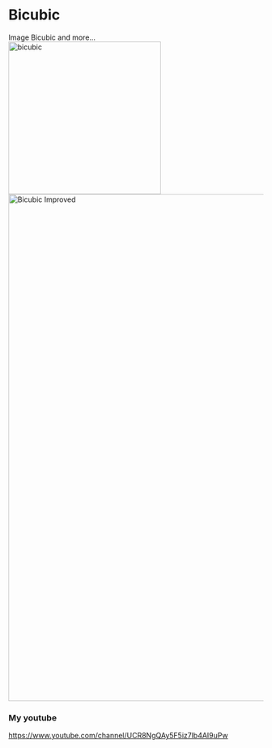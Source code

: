 # Bicubic
Image Bicubic and more...<br>
<img width="301" alt="bicubic" src="https://user-images.githubusercontent.com/38092328/89545914-eaf94c80-d83e-11ea-8c57-df1a54156f16.png"><br>
<img width="1001" alt="Bicubic Improved" src="https://user-images.githubusercontent.com/38092328/89545956-f8aed200-d83e-11ea-9252-fc95fc574ad4.png"><br>
### My youtube
https://www.youtube.com/channel/UCR8NgQAy5F5iz7lb4AI9uPw
